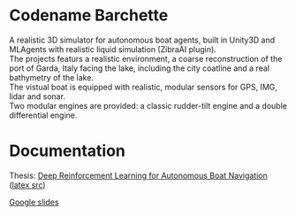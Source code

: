# Codename Barchette

A realistic 3D simulator for autonomous boat agents, built in Unity3D and MLAgents with realistic liquid simulation (ZibraAI plugin).    
The projects featurs a realistic environment, a coarse reconstruction of the port of Garda, Italy facing the lake, including the city coatline and a real bathymetry of the lake.    
The vistual boat is equipped with realistic, modular sensors for GPS, IMG, lidar and sonar.    
Two modular engines are provided: a classic rudder-tilt engine and a double differential engine.    

# Documentation

Thesis: [Deep Reinforcement Learning for Autonomous Boat Navigation](docs/thesis.pdf) ([latex src](docs/thesis/))    

[Google slides](https://docs.google.com/presentation/d/1wnTRC9v_XuyQHBoermuakovyWI3FRx6aCiN0n12sP3k/edit?usp=sharing)

